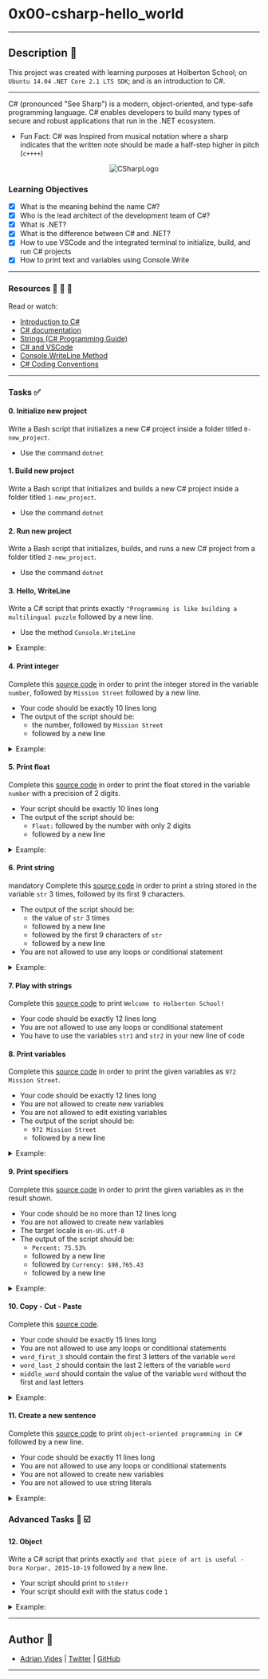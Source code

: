 # 0x00-csharp-hello_world
---

## Description :newspaper:
This project was created with learning purposes at Holberton School; on `Ubuntu 14.04` `.NET Core 2.1 LTS SDK`; and is an introduction to C#.

---

C# (pronounced "See Sharp") is a modern, object-oriented, and type-safe programming language. C# enables developers to build many types of secure and robust applications that run in the .NET ecosystem.
- Fun Fact: C# was Inspired from musical notation where a sharp indicates that the written note should be made a half-step higher in pitch (`c++++`)

<center>

![CSharpLogo](https://seeklogo.com/images/C/c-sharp-c-logo-02F17714BA-seeklogo.com.png)

</center>

### Learning Objectives

- [x] What is the meaning behind the name C#?
- [x] Who is the lead architect of the development team of C#?
- [x] What is .NET?
- [x] What is the difference between C# and .NET?
- [x] How to use VSCode and the integrated terminal to initialize, build, and run C# projects
- [x] How to print text and variables using Console.Write

---

### Resources :blue_book: :orange_book: :green_book:
Read or watch:
- [Introduction to C#](https://docs.microsoft.com/en-us/dotnet/csharp/tour-of-csharp/)
- [C# documentation](https://docs.microsoft.com/en-us/dotnet/csharp/)
- [Strings (C# Programming Guide)](https://docs.microsoft.com/en-us/dotnet/csharp/programming-guide/strings/)
- [C# and VSCode](https://docs.microsoft.com/en-us/dotnet/core/tutorials/with-visual-studio-code)
- [Console.WriteLine Method](https://docs.microsoft.com/en-us/dotnet/api/system.console.writeline?view=netframework-4.8)
- [C# Coding Conventions](https://docs.microsoft.com/en-us/dotnet/csharp/fundamentals/coding-style/coding-conventions)

---

### Tasks :white_check_mark:

#### 0. Initialize new project
Write a Bash script that initializes a new C# project inside a folder titled `0-new_project`.
- Use the command `dotnet`

#### 1. Build new project
Write a Bash script that initializes and builds a new C# project inside a folder titled `1-new_project`.
- Use the command `dotnet`

#### 2. Run new project
Write a Bash script that initializes, builds, and runs a new C# project from a folder titled `2-new_project`.
- Use the command `dotnet`

#### 3. Hello, WriteLine
Write a C# script that prints exactly `"Programming is like building a multilingual puzzle` followed by a new line.
- Use the method `Console.WriteLine`

<details>
<summary>Example:</summary>

```sh
Your@Shell$ ~/0x00-csharp-hello_world/3-writeline$ ls
3-writeline.csproj  bin  obj  3-writeline.cs
Your@Shell$ ~/0x00-csharp-hello_world/3-writeline$ dotnet run
"Programming is like building a multilingual puzzle
Your@Shell$ ~/0x00-csharp-hello_world/3-writeline$ 
```
</details>

#### 4. Print integer
Complete this [source code](https://github.com/holbertonschool/0x00.cs/blob/master/4-print_integer.cs) in order to print the integer stored in the variable `number`, followed by `Mission Street` followed by a new line.
- Your code should be exactly 10 lines long
- The output of the script should be:
    - the number, followed by `Mission Street`
    - followed by a new line

<details>
<summary>Example:</summary>

```sh
Your@Shell$ ~/0x00-csharp-hello_world/4-print_integer$  ls
4-print_integer.cs  4-print_integer.csproj  bin  obj
Your@Shell$ ~/0x00-csharp-hello_world/4-print_integer$ dotnet run
972 Mission Street
```
</details>

#### 5. Print float
Complete this [source code](https://github.com/holbertonschool/0x00.cs/blob/master/5-print_float.cs) in order to print the float stored in the variable `number` with a precision of 2 digits.
- Your script should be exactly 10 lines long
- The output of the script should be:
    - `Float:` followed by the number with only 2 digits
    - followed by a new line

<details>
<summary>Example:</summary>

```sh
Your@Shell$ ~/0x00-csharp-hello_world/5-print_float$ ls
5-print_float.cs  5-print_float.csproj  bin  obj
Your@Shell$ ~/0x00-csharp-hello_world/5-print_float$ dotnet run
Float: 3.14
```
</details>

#### 6. Print string
mandatory
Complete this [source code](https://github.com/holbertonschool/0x00.cs/blob/master/6-print_string.cs) in order to print a string stored in the variable `str` 3 times, followed by its first 9 characters.
- The output of the script should be:
    - the value of `str` 3 times
    - followed by a new line
    - followed by the first 9 characters of `str`
    - followed by a new line
- You are not allowed to use any loops or conditional statement

<details>
<summary>Example:</summary>

```sh
Your@Shell$ ~/0x00-csharp-hello_world/6-print_string$ ls
6-print_string.cs  6-print_string.csproj  bin  obj
Your@Shell$ ~/0x00-csharp-hello_world/6-print_string$ dotnet run
Holberton SchoolHolberton SchoolHolberton School
Holberton
```
</details>

#### 7. Play with strings
Complete this [source code](https://github.com/holbertonschool/0x00.cs/blob/master/7-concat.cs) to print `Welcome to Holberton School!`
- Your code should be exactly 12 lines long
- You are not allowed to use any loops or conditional statement
- You have to use the variables `str1` and `str2` in your new line of code

#### 8. Print variables
Complete this [source code](https://github.com/holbertonschool/0x00.cs/blob/master/8-print_variable.cs) in order to print the given variables as `972 Mission Street`.
- Your code should be exactly 12 lines long
- You are not allowed to create new variables
- You are not allowed to edit existing variables
- The output of the script should be:
    - `972 Mission Street`
    - followed by a new line

<details>
<summary>Example:</summary>

```sh
Your@Shell$ ~/0x00-csharp-hello_world/8-print_variables$ ls
8-print_variables.cs  8-print_variables.csproj  bin  obj
Your@Shell$ ~/0x00-csharp-hello_world/8-print_variables$ dotnet run
972 Mission Street
```
</details>

#### 9. Print specifiers
Complete this [source code](https://github.com/holbertonschool/0x00.cs/blob/master/9-print_specifiers.cs) in order to print the given variables as in the result shown.
- Your code should be no more than 12 lines long
- You are not allowed to create new variables
- The target locale is `en-US.utf-8`
- The output of the script should be:
    - `Percent: 75.53%`
    - followed by a new line
    - followed by `Currency: $98,765.43`
    - followed by a new line

<details>
<summary>Example:</summary>

```sh
Your@Shell$ ~/0x00-csharp-hello_world/9-print_specifiers$ ls
9-print_specifiers.cs  9-print_specifiers.csproj  bin  obj
Your@Shell$ ~/0x00-csharp-hello_world/9-print_specifiers$ dotnet run
Percent: 75.53%
Currency: $98,765.43
```
</details>

#### 10. Copy - Cut - Paste
Complete this [source code](https://github.com/holbertonschool/0x00.cs/blob/master/10-copy_cut_paste.cs).
- Your code should be exactly 15 lines long
- You are not allowed to use any loops or conditional statements
- `word_first_3` should contain the first 3 letters of the variable `word`
- `word_last_2` should contain the last 2 letters of the variable `word`
- `middle_word` should contain the value of the variable `word` without the first and last letters

<details>
<summary>Example:</summary>

```sh
10-copy_cut_paste.cs  10-copy_cut_paste.csproj  bin  obj
Your@Shell$ ~/0x00-csharp-hello_world/10-copy_cut_paste$ dotnet run
First 3 letters: Hol
Last 2 letters: on
Middle word: olberto
```
</details>

#### 11. Create a new sentence
Complete this [source code](https://github.com/holbertonschool/0x00.cs/blob/master/11-concat_edges.cs) to print `object-oriented programming in C#` followed by a new line.
- Your code should be exactly 11 lines long
- You are not allowed to use any loops or conditional statements
- You are not allowed to create new variables
- You are not allowed to use string literals

<details>
<summary>Example:</summary>

```sh
Your@Shell$ ~/0x00-csharp-hello_world/11-concat_edges$ ls
11-concat_edges.cs  11-concat_edges.csproj  bin  obj
Your@Shell$ ~/0x00-csharp-hello_world/11-concat_edges$ dotnet run
object-oriented programming in C#
```
</details>


### Advanced Tasks :100: :ballot_box_with_check:

#### 12. Object
Write a C# script that prints exactly `and that piece of art is useful - Dora Korpar, 2015-10-19` followed by a new line.
- Your script should print to `stderr`
- Your script should exit with the status code `1`

<details>
<summary>Example:</summary>

```sh
Your@Shell$ ~/0x00-csharp-hello_world/100-hello_error$ ls
100-hello_error.cs  100-hello_error.csproj  obj
Your@Shell$ ~/0x00-csharp-hello_world/100-hello_error$ dotnet run
and that piece of art is useful - Dora Korpar, 2015-10-19
Your@Shell$ ~/0x00-csharp-hello_world/100-hello_error$ echo $?
1
Your@Shell$ ~/0x00-csharp-hello_world/100-hello_error$ dotnet run 2> q
Your@Shell$ ~/0x00-csharp-hello_world/100-hello_error$ cat q
and that piece of art is useful - Dora Korpar, 2015-10-19
```
</details>

---

## Author :bust_in_silhouette:
- [Adrian Vides] | [Twitter] | [GitHub]


---

[GitHub]: <https://github.com/AdrianVides56>
[Twitter]: <https://twitter.com/termi56661>
[Adrian Vides]: <https://www.linkedin.com/in/adrianvides56/>    
